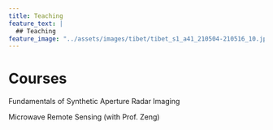 ```yaml
---
title: Teaching
feature_text: |
  ## Teaching
feature_image: "../assets/images/tibet/tibet_s1_a41_210504-210516_10.jpg"
---
```


# Courses


Fundamentals of Synthetic Aperture Radar Imaging

Microwave Remote Sensing (with Prof. Zeng)

